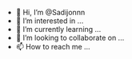 - 👋 Hi, I’m @Sadijonnn
- 👀 I’m interested in ...
- 🌱 I’m currently learning ...
- 💞️ I’m looking to collaborate on ...
- 📫 How to reach me ...

<!---
Sadijonnn/Sadijonnn is a ✨ special ✨ repository because its `README.md` (this file) appears on your GitHub profile.
You can click the Preview link to take a look at your changes.
--->
